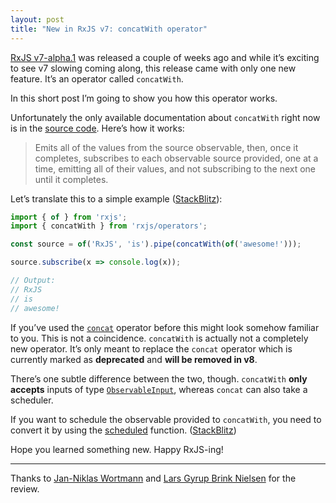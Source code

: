 ```yaml
---
layout: post
title: "New in RxJS v7: concatWith operator"
---
```


[RxJS v7-alpha.1](https://github.com/ReactiveX/rxjs/blob/master/CHANGELOG.md#700-alpha1-2019-12-27) was released a couple of weeks ago and while it’s exciting to see v7 slowing coming along, this release came with only one new feature. It’s an operator called `concatWith`.

In this short post I’m going to show you how this operator works.

Unfortunately the only available documentation about `concatWith` right now is in the [source code](https://github.com/ReactiveX/rxjs/blob/master/src/internal/operators/concatWith.ts). Here’s how it works:

> Emits all of the values from the source observable, then, once it completes, subscribes to each observable source provided, one at a time, emitting all of their values, and not subscribing to the next one until it completes.

Let’s translate this to a simple example ([StackBlitz](https://stackblitz.com/edit/rxjs-cqhd42)):

```ts
import { of } from 'rxjs';
import { concatWith } from 'rxjs/operators';

const source = of('RxJS', 'is').pipe(concatWith(of('awesome!')));

source.subscribe(x => console.log(x));

// Output:
// RxJS
// is
// awesome!
```

If you’ve used the [`concat`](https://rxjs.dev/api/operators/concat) operator before this might look somehow familiar to you. This is not a coincidence. `concatWith` is actually not a completely new operator. It’s only meant to replace the `concat` operator which is currently marked as **deprecated** and **will be removed in v8**.

There’s one subtle difference between the two, though. `concatWith` **only accepts** inputs of type [`ObservableInput`](https://rxjs.dev/api/index/type-alias/ObservableInput), whereas `concat` can also take a scheduler.

If you want to schedule the observable provided to `concatWith`, you need to convert it by using the [scheduled](https://rxjs.dev/api/index/function/scheduled) function. ([StackBlitz](https://stackblitz.com/edit/rxjs-vqcyun))

Hope you learned something new. Happy RxJS-ing!

---

Thanks to [Jan-Niklas Wortmann](https://twitter.com/niklas_wortmann) and [Lars Gyrup Brink Nielsen](https://twitter.com/LayZeeDK) for the review.